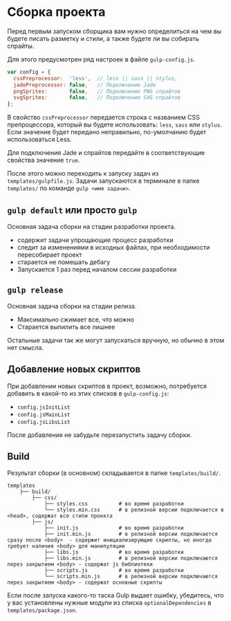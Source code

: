 # Сборка проекта

Перед первым запуском сборщика вам нужно определиться на чем вы будете писать разметку и стили, а также будете ли вы собирать спрайты.

Для этого предусмотрен ряд настроек в файле `gulp-config.js`.

```js
var config = {
  cssPreprocessor:  'less',  // less || sass || stylus,
  jadePreprocessor: false,   // Подключение Jade
  pngSprites:       false,   // Подключение PNG спрайтов
  svgSprites:       false,   // Подключение SVG спрайтов
};
```

В свойство `cssPreprocessor` передается строка с названием CSS препроцессора, который вы будете использовать: `less`, `sass` или `stylus`. Если значение будет передано неправильно, по-умолчанию будет использоваться Less.

Для подключения Jade и спрайтов передайте в соответствующие свойства значение `true`.

После этого можно переходить к запуску задач из `templates/gulpfile.js`. Задачи запускаются в терминале в папке `templates/` по команде `gulp <имя задачи>`. 

## `gulp default` или просто `gulp`

Основная задача сборки на стадии разработки проекта.

* содержит задачи упрощающие процесс разработки
* следит за изменениями в исходных файлах, при необходимости пересобирает проект
* старается не помешать дебагу
* Запускается 1 раз перед началом сессии разработки

## `gulp release`

Основная задача сборки на стадии релиза.

* Максимально сжимает все, что можно
* Старается выпилить все лишнее

Остальные задачи так же могут запускаться вручную, но обычно в этом нет смысла.

## Добавление новых скриптов

При добавлении новых скриптов в проект, возможно, потребуется добавить в какой-то из этих списков в `gulp-config.js`:
- `config.jsInitList` 
- `config.jsMainList`
- `config.jsLibsList` 

После добавления не забудьте перезапустить задачу сборки.

## Build

Результат сборки \(в основном\) складывается в папке `templates/build/`.

```
templates                           
    ├── build/                      
        ├── css/
            ├── styles.css          # во время разработки
            └── styles.min.css      # в релизной версии подключается в <head>, содержат все стили проекта
        ├── js/
            ├── init.js             # во время разработки
            ├── init.min.js         # в релизной версии подключается сразу после <body>  - содержит инициализирующие скрипты, но иногда требует наличия <body> для манипуляции
            ├── libs.js             # во время разработки
            ├── libs.min.js         # в релизной версии подключаются перез закрытием <body> - содержат js библиотеки
            ├── scripts.js          # во время разработки
            └── scripts.min.js      # в релизной версии подключаются перез закрытием <body> - содержат основные скрипты
```

Если после запуска какого-то таска Gulp выдает ошибку, убедитесь, что у вас установлены нужные модули из списка `optionalDependencies` в `templates/package.json`.


